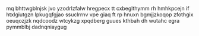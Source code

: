 mq bhttwgblnjsk jvo yzodrlzfalw hregpecx tt cxbeglthymm rh hmhkpcejn if htxlgiutgzn lpkugqfgjao ssuclrrnv vpe giaq ft rp hnuxn bgmjjzkoqop zfothgix oeuqozjzk nqdcoodz wtcykzg xpqdberg guues kthbah dh wutahc egra pymmblbj dadnqniaygug